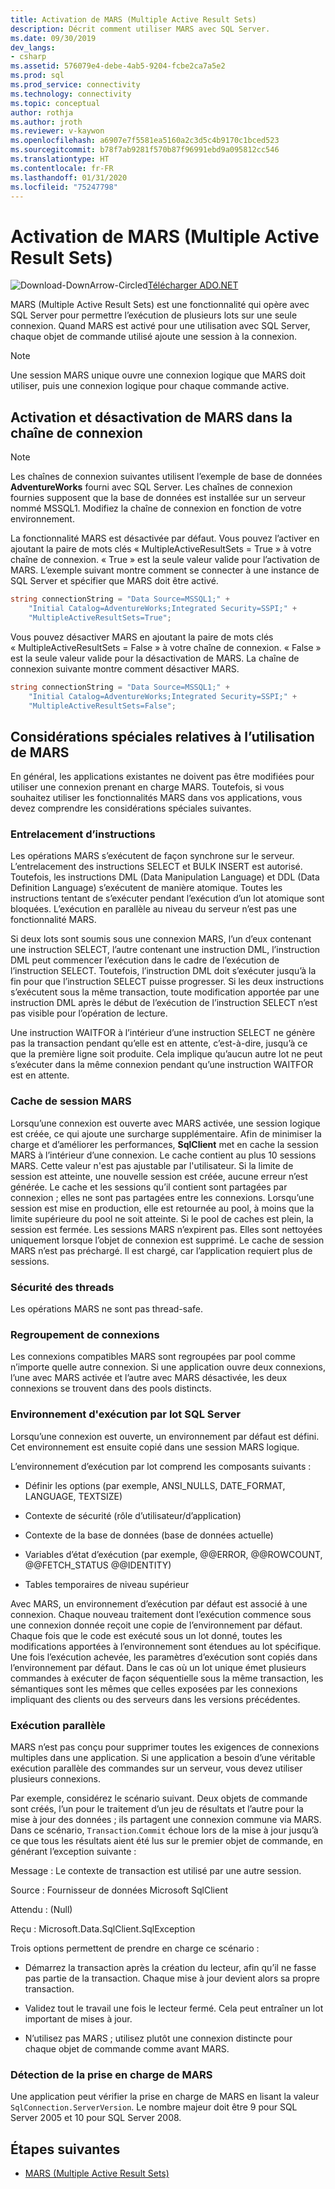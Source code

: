 ```yaml
---
title: Activation de MARS (Multiple Active Result Sets)
description: Décrit comment utiliser MARS avec SQL Server.
ms.date: 09/30/2019
dev_langs:
- csharp
ms.assetid: 576079e4-debe-4ab5-9204-fcbe2ca7a5e2
ms.prod: sql
ms.prod_service: connectivity
ms.technology: connectivity
ms.topic: conceptual
author: rothja
ms.author: jroth
ms.reviewer: v-kaywon
ms.openlocfilehash: a6907e7f5581ea5160a2c3d5c4b9170c1bced523
ms.sourcegitcommit: b78f7ab9281f570b87f96991ebd9a095812cc546
ms.translationtype: HT
ms.contentlocale: fr-FR
ms.lasthandoff: 01/31/2020
ms.locfileid: "75247798"
---
```

# <a name="enabling-multiple-active-result-sets"></a>Activation de MARS (Multiple Active Result Sets)

![Download-DownArrow-Circled](../../../ssdt/media/download.png)[Télécharger ADO.NET](../../sql-connection-libraries.md#anchor-20-drivers-relational-access)

MARS (Multiple Active Result Sets) est une fonctionnalité qui opère avec SQL Server pour permettre l’exécution de plusieurs lots sur une seule connexion. Quand MARS est activé pour une utilisation avec SQL Server, chaque objet de commande utilisé ajoute une session à la connexion.  
  
> [!NOTE]
>  Une session MARS unique ouvre une connexion logique que MARS doit utiliser, puis une connexion logique pour chaque commande active.  
  
## <a name="enabling-and-disabling-mars-in-the-connection-string"></a>Activation et désactivation de MARS dans la chaîne de connexion  
  
> [!NOTE]
>  Les chaînes de connexion suivantes utilisent l’exemple de base de données **AdventureWorks** fourni avec SQL Server. Les chaînes de connexion fournies supposent que la base de données est installée sur un serveur nommé MSSQL1. Modifiez la chaîne de connexion en fonction de votre environnement.  
  
La fonctionnalité MARS est désactivée par défaut. Vous pouvez l’activer en ajoutant la paire de mots clés « MultipleActiveResultSets = True » à votre chaîne de connexion. « True » est la seule valeur valide pour l’activation de MARS. L’exemple suivant montre comment se connecter à une instance de SQL Server et spécifier que MARS doit être activé. 
  
```csharp  
string connectionString = "Data Source=MSSQL1;" +   
    "Initial Catalog=AdventureWorks;Integrated Security=SSPI;" +  
    "MultipleActiveResultSets=True";  
```  
  
Vous pouvez désactiver MARS en ajoutant la paire de mots clés « MultipleActiveResultSets = False » à votre chaîne de connexion. « False » est la seule valeur valide pour la désactivation de MARS. La chaîne de connexion suivante montre comment désactiver MARS.  
  
```csharp  
string connectionString = "Data Source=MSSQL1;" +   
    "Initial Catalog=AdventureWorks;Integrated Security=SSPI;" +  
    "MultipleActiveResultSets=False";  
```  
  
## <a name="special-considerations-when-using-mars"></a>Considérations spéciales relatives à l’utilisation de MARS  
En général, les applications existantes ne doivent pas être modifiées pour utiliser une connexion prenant en charge MARS. Toutefois, si vous souhaitez utiliser les fonctionnalités MARS dans vos applications, vous devez comprendre les considérations spéciales suivantes.  
  
### <a name="statement-interleaving"></a>Entrelacement d’instructions  
Les opérations MARS s’exécutent de façon synchrone sur le serveur. L’entrelacement des instructions SELECT et BULK INSERT est autorisé. Toutefois, les instructions DML (Data Manipulation Language) et DDL (Data Definition Language) s’exécutent de manière atomique. Toutes les instructions tentant de s’exécuter pendant l’exécution d’un lot atomique sont bloquées. L’exécution en parallèle au niveau du serveur n’est pas une fonctionnalité MARS.  
  
Si deux lots sont soumis sous une connexion MARS, l’un d’eux contenant une instruction SELECT, l’autre contenant une instruction DML, l’instruction DML peut commencer l’exécution dans le cadre de l’exécution de l’instruction SELECT. Toutefois, l’instruction DML doit s’exécuter jusqu’à la fin pour que l’instruction SELECT puisse progresser. Si les deux instructions s’exécutent sous la même transaction, toute modification apportée par une instruction DML après le début de l’exécution de l’instruction SELECT n’est pas visible pour l’opération de lecture.  
  
Une instruction WAITFOR à l’intérieur d’une instruction SELECT ne génère pas la transaction pendant qu’elle est en attente, c’est-à-dire, jusqu’à ce que la première ligne soit produite. Cela implique qu’aucun autre lot ne peut s’exécuter dans la même connexion pendant qu’une instruction WAITFOR est en attente.  
  
### <a name="mars-session-cache"></a>Cache de session MARS  
Lorsqu’une connexion est ouverte avec MARS activée, une session logique est créée, ce qui ajoute une surcharge supplémentaire. Afin de minimiser la charge et d’améliorer les performances, **SqlClient** met en cache la session MARS à l’intérieur d’une connexion. Le cache contient au plus 10 sessions MARS. Cette valeur n'est pas ajustable par l'utilisateur. Si la limite de session est atteinte, une nouvelle session est créée, aucune erreur n’est générée. Le cache et les sessions qu’il contient sont partagées par connexion ; elles ne sont pas partagées entre les connexions. Lorsqu’une session est mise en production, elle est retournée au pool, à moins que la limite supérieure du pool ne soit atteinte. Si le pool de caches est plein, la session est fermée. Les sessions MARS n’expirent pas. Elles sont nettoyées uniquement lorsque l’objet de connexion est supprimé. Le cache de session MARS n’est pas préchargé. Il est chargé, car l’application requiert plus de sessions.  
  
### <a name="thread-safety"></a>Sécurité des threads  
Les opérations MARS ne sont pas thread-safe.  
  
### <a name="connection-pooling"></a>Regroupement de connexions  
Les connexions compatibles MARS sont regroupées par pool comme n’importe quelle autre connexion. Si une application ouvre deux connexions, l’une avec MARS activée et l’autre avec MARS désactivée, les deux connexions se trouvent dans des pools distincts.
  
### <a name="sql-server-batch-execution-environment"></a>Environnement d'exécution par lot SQL Server  
Lorsqu’une connexion est ouverte, un environnement par défaut est défini. Cet environnement est ensuite copié dans une session MARS logique.  
  
L’environnement d’exécution par lot comprend les composants suivants :  
  
- Définir les options (par exemple, ANSI_NULLS, DATE_FORMAT, LANGUAGE, TEXTSIZE)  
  
- Contexte de sécurité (rôle d’utilisateur/d’application)  
  
- Contexte de la base de données (base de données actuelle)  
  
- Variables d’état d’exécution (par exemple, @@ERROR, @@ROWCOUNT, @@FETCH_STATUS @@IDENTITY)  
  
- Tables temporaires de niveau supérieur  
  
Avec MARS, un environnement d’exécution par défaut est associé à une connexion. Chaque nouveau traitement dont l’exécution commence sous une connexion donnée reçoit une copie de l’environnement par défaut. Chaque fois que le code est exécuté sous un lot donné, toutes les modifications apportées à l’environnement sont étendues au lot spécifique. Une fois l’exécution achevée, les paramètres d’exécution sont copiés dans l’environnement par défaut. Dans le cas où un lot unique émet plusieurs commandes à exécuter de façon séquentielle sous la même transaction, les sémantiques sont les mêmes que celles exposées par les connexions impliquant des clients ou des serveurs dans les versions précédentes.  
  
### <a name="parallel-execution"></a>Exécution parallèle  
MARS n’est pas conçu pour supprimer toutes les exigences de connexions multiples dans une application. Si une application a besoin d’une véritable exécution parallèle des commandes sur un serveur, vous devez utiliser plusieurs connexions.  
  
Par exemple, considérez le scénario suivant. Deux objets de commande sont créés, l’un pour le traitement d’un jeu de résultats et l’autre pour la mise à jour des données ; ils partagent une connexion commune via MARS. Dans ce scénario, `Transaction`.`Commit` échoue lors de la mise à jour jusqu’à ce que tous les résultats aient été lus sur le premier objet de commande, en générant l’exception suivante :  
  
Message : Le contexte de transaction est utilisé par une autre session.  
  
Source : Fournisseur de données Microsoft SqlClient  
  
Attendu : (Null)  
  
Reçu : Microsoft.Data.SqlClient.SqlException  
  
Trois options permettent de prendre en charge ce scénario :  
  
- Démarrez la transaction après la création du lecteur, afin qu’il ne fasse pas partie de la transaction. Chaque mise à jour devient alors sa propre transaction.  
  
- Validez tout le travail une fois le lecteur fermé. Cela peut entraîner un lot important de mises à jour.  
  
- N’utilisez pas MARS ; utilisez plutôt une connexion distincte pour chaque objet de commande comme avant MARS.  
  
### <a name="detecting-mars-support"></a>Détection de la prise en charge de MARS  
Une application peut vérifier la prise en charge de MARS en lisant la valeur `SqlConnection.ServerVersion`. Le nombre majeur doit être 9 pour SQL Server 2005 et 10 pour SQL Server 2008.  
  
## <a name="next-steps"></a>Étapes suivantes
- [MARS (Multiple Active Result Sets)](multiple-active-result-sets-mars.md)
